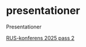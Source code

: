 # presentationer
Presentationer


[RUS-konferens 2025 pass 2](https://region-vastmanland.github.io/presentationer/RUS_pass2.html)
